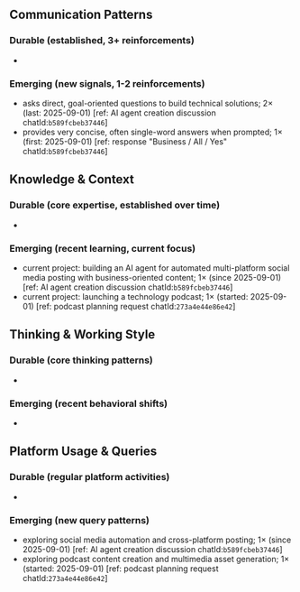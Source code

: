 ## Communication Patterns
### Durable (established, 3+ reinforcements)
-

### Emerging (new signals, 1-2 reinforcements)
- asks direct, goal-oriented questions to build technical solutions; 2× (last: 2025-09-01) [ref: AI agent creation discussion chatId:`b589fcbeb37446`]
- provides very concise, often single-word answers when prompted; 1× (first: 2025-09-01) [ref: response "Business / All / Yes" chatId:`b589fcbeb37446`]

## Knowledge & Context
### Durable (core expertise, established over time)
-

### Emerging (recent learning, current focus)
- current project: building an AI agent for automated multi-platform social media posting with business-oriented content; 1× (since 2025-09-01) [ref: AI agent creation discussion chatId:`b589fcbeb37446`]
- current project: launching a technology podcast; 1× (started: 2025-09-01) [ref: podcast planning request chatId:`273a4e44e86e42`]

## Thinking & Working Style
### Durable (core thinking patterns)
-

### Emerging (recent behavioral shifts)
-

## Platform Usage & Queries
### Durable (regular platform activities)
-

### Emerging (new query patterns)
- exploring social media automation and cross-platform posting; 1× (since 2025-09-01) [ref: AI agent creation discussion chatId:`b589fcbeb37446`]
- exploring podcast content creation and multimedia asset generation; 1× (started: 2025-09-01) [ref: podcast planning request chatId:`273a4e44e86e42`]